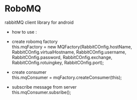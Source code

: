 # RoboMQ
rabbitMQ client library for android

+ how to use : <br/>
- create robomq factory <br/>
        this.mqFactory = new MQFactory(RabbitCOnfig.hostName,
                RabbitCOnfig.virtualHostname,
                RabbitCOnfig.username,
                RabbitCOnfig.password,
                RabbitCOnfig.exchange,
                RabbitCOnfig.rotuingkey,
                RabbitCOnfig.port);
                
- create consumer<br/>
this.mqConsumer = mqFactory.createConsumer(this);

- subscribe message from server<br/>
 this.mqConsumer.subsribe();

